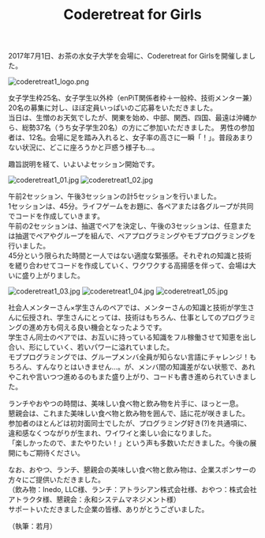﻿---
layout: post
title: Coderetreat for Girls
img: coderetreat1_logo.png
---
2017年7月1日、お茶の水女子大学を会場に、Coderetreat for Girlsを開催しました。

![coderetreat1_logo.png]({{site.baseurl}}/images/coderetreat1_logo.png)

女子学生枠25名、女子学生以外枠（enPiT関係者枠＋一般枠、技術メンター兼）20名の募集に対し、ほぼ定員いっぱいのご応募をいただきました。  
当日は、生憎のお天気でしたが、関東を始め、中部、関西、四国、最遠は沖縄から、総勢37名（うち女子学生20名）の方にご参加いただきました。
男性の参加者は、12名。会場に足を踏み入れると、女子率の高さに一瞬「！」。普段あまりない状況に、どこに座ろうかと戸惑う様子も…。

趣旨説明を経て、いよいよセッション開始です。

![coderetreat1_01.jpg]({{site.baseurl}}/images/coderetreat1_01.JPG) ![coderetreat1_02.jpg]({{site.baseurl}}/images/coderetreat1_02.JPG)

午前2セッション、午後3セッションの計5セッションを行いました。  
1セッションは、45分。ライフゲームをお題に、各ペアまたは各グループが共同でコードを作成していきます。  
午前の2セッションは、抽選でペアを決定し、午後の3セッションは、任意または抽選でペアやグループを組んで、ペアプログラミングやモブプログラミングを行いました。  
45分という限られた時間と一人ではない適度な緊張感。それぞれの知識と技術を縒り合わせてコードを作成していく、ワクワクする高揚感を伴って、会場は大いに盛り上がりました。

![coderetreat1_03.jpg]({{site.baseurl}}/images/coderetreat1_03.JPG) ![coderetreat1_04.jpg]({{site.baseurl}}/images/coderetreat1_04.jpg) ![coderetreat1_05.jpg]({{site.baseurl}}/images/coderetreat1_05.jpg)

社会人メンターさん×学生さんのペアでは、メンターさんの知識と技術が学生さんに伝授され、学生さんにとっては、技術はもちろん、仕事としてのプログラミングの進め方も伺える良い機会となったようです。  
学生さん同士のペアでは、お互いに持っている知識をフル稼働させて知恵を出し合い、形にしていく、若いパワーに溢れていました。  
モブプログラミングでは、グループメンバ全員が知らない言語にチャレンジ！もちろん、すんなりとはいきません…。が、メンバ間の知識差がない状態で、あれやこれや言いつつ進めるのもまた盛り上がり、コードも書き進められていきました。

ランチやおやつの時間は、美味しい食べ物と飲み物を片手に、ほっと一息。  
懇親会は、これまた美味しい食べ物と飲み物を囲んで、話に花が咲きました。  
参加者のほとんどは初対面同士でしたが、プログラミング好き(?)を共通項に、違和感なくつながりが生まれ、ワイワイと楽しい会になりました。  
「楽しかったので、またやりたい！」という声も多数いただきました。今後の展開にもご期待ください。

なお、おやつ、ランチ、懇親会の美味しい食べ物と飲み物は、企業スポンサーの方々にご提供いただきました。  
（飲み物：Inedo, LLC様、ランチ：アトラシアン株式会社様、おやつ：株式会社アトラクタ様、懇親会：永和システムマネジメント様）  
サポートいただきました企業の皆様、ありがとうございました。

（執筆：若月）
